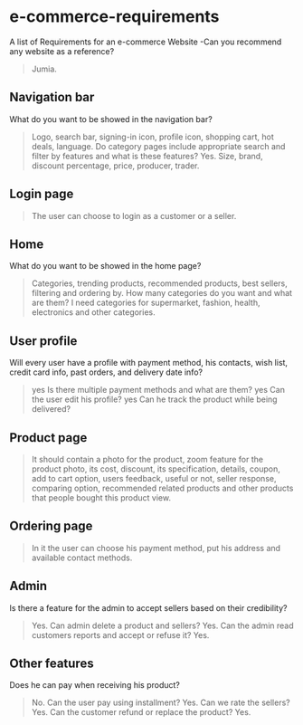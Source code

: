 # e-commerce-requirements
A list of Requirements for an e-commerce Website
-Can you recommend any website as a reference?
> Jumia.

## Navigation bar
 What do you want to be showed in the navigation bar?
> Logo, search bar, signing-in icon, profile icon, shopping cart, hot deals, language.
 Do category pages include appropriate search and filter by features and what is these features?
> Yes. Size, brand, discount percentage, price, producer, trader.

## Login page
> The user can choose to login as a customer or a seller.

## Home
 What do you want to be showed in the home page?
> Categories, trending products, recommended products, best sellers, filtering and ordering by.
 How many categories do you want and what are them?
> I need categories for supermarket, fashion, health, electronics and other categories.

## User profile
 Will every user have a profile with payment method, his contacts, wish list, credit card info, past orders, and delivery date info?
> yes
 Is there multiple payment methods and what are them?
> yes
 Can the user edit his profile?
> yes
 Can he track the product while being delivered?

## Product page
> It should contain a photo for the product, zoom feature for the product photo, its cost, discount, its specification, details, coupon, add to cart option, users feedback, useful or not, seller response, comparing option, recommended related products and other products that people bought this product view.

## Ordering page
> In it the user can choose his payment method, put his address and available contact methods.

## Admin
 Is there a feature for the admin to accept sellers based on their credibility?
> Yes.
 Can admin delete a product and sellers?
> Yes.
 Can the admin read customers reports and accept or refuse it?
> Yes. 



## Other features
 Does he can pay when receiving his product?
> No.
 Can the user pay using installment?
> Yes.
 Can we rate the sellers?
> Yes.
 Can the customer refund or replace the product?
> Yes.
